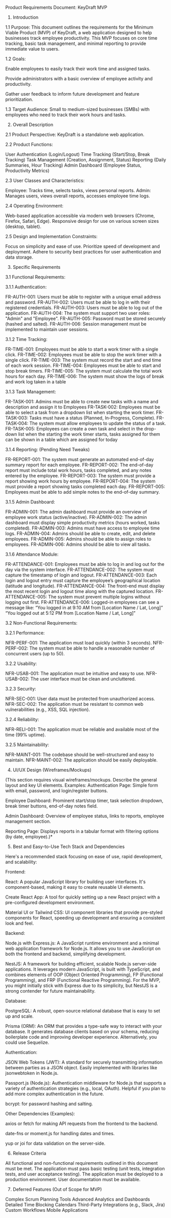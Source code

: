 Product Requirements Document: KeyDraft MVP
1. Introduction

1.1 Purpose: This document outlines the requirements for the Minimum Viable Product (MVP) of KeyDraft, a web application designed to help businesses track employee productivity. This MVP focuses on core time tracking, basic task management, and minimal reporting to provide immediate value to users.

1.2 Goals:

Enable employees to easily track their work time and assigned tasks.

Provide administrators with a basic overview of employee activity and productivity.

Gather user feedback to inform future development and feature prioritization.

1.3 Target Audience: Small to medium-sized businesses (SMBs) with employees who need to track their work hours and tasks.

2. Overall Description

2.1 Product Perspective: KeyDraft is a standalone web application.

2.2 Product Functions:

User Authentication (Login/Logout)
Time Tracking (Start/Stop, Break Tracking)
Task Management (Creation, Assignment, Status)
Reporting (Daily Summaries, Hour Tracking)
Admin Dashboard (Employee Status, Productivity Metrics)

2.3 User Classes and Characteristics:

Employee: Tracks time, selects tasks, views personal reports.
Admin: Manages users, views overall reports, accesses employee time logs.

2.4 Operating Environment:

Web-based application accessible via modern web browsers (Chrome, Firefox, Safari, Edge).
Responsive design for use on various screen sizes (desktop, tablet).

2.5 Design and Implementation Constraints:

Focus on simplicity and ease of use.
Prioritize speed of development and deployment.
Adhere to security best practices for user authentication and data storage.

3. Specific Requirements

3.1 Functional Requirements:

3.1.1 Authentication:

FR-AUTH-001: Users must be able to register with a unique email address and password.
FR-AUTH-002: Users must be able to log in with their registered credentials.
FR-AUTH-003: Users must be able to log out of the application.
FR-AUTH-004: The system must support two user roles: "Admin" and "Employee".
FR-AUTH-005: Password must be stored securely (hashed and salted).
FR-AUTH-006: Session management must be implemented to maintain user sessions.

3.1.2 Time Tracking:

FR-TIME-001: Employees must be able to start a work timer with a single click.
FR-TIME-002: Employees must be able to stop the work timer with a single click.
FR-TIME-003: The system must record the start and end time of each work session.
FR-TIME-004: Employees must be able to start and stop break timers.
FR-TIME-005: The system must calculate the total work hours for each day.
FR-TIME-006: The system must show the logs of break and work log taken in a table 

3.1.3 Task Management:

FR-TASK-001: Admins must be able to create new tasks with a name and description and assign it to Employees
FR-TASK-002: Employees must be able to select a task from a dropdown list when starting the work timer.
FR-TASK-003: Tasks must have a status (Planned, In-Progress, Complete).
FR-TASK-004: The system must allow employees to update the status of a task.
FR-TASK-005: Employees can create a own task and select in the drop-down list when the starting the work timer starts, tasks assigned for them can be shown in a table which are assigned for today

3.1.4 Reporting: (Pending Need Tweaks)

FR-REPORT-001: The system must generate an automated end-of-day summary report for each employee.
FR-REPORT-002: The end-of-day report must include total work hours, tasks completed, and any notes entered by the employee.
FR-REPORT-003: The system must provide a report showing work hours by employee.
FR-REPORT-004: The system must provide a report showing tasks completed each day.
FR-REPORT-005: Employees must be able to add simple notes to the end-of-day summary.

3.1.5 Admin Dashboard:

FR-ADMIN-001: The admin dashboard must provide an overview of employee work status (active/inactive).
FR-ADMIN-002: The admin dashboard must display simple productivity metrics (hours worked, tasks completed).
FR-ADMIN-003: Admins must have access to employee time logs.
FR-ADMIN-004: Admins should be able to create, edit, and delete employees.
FR-ADMIN-005: Admins should be able to assign roles to employees.
FR-ADMIN-006: Admins should be able to view all tasks.

3.1.6 Attendance Module: 

FR-ATTENDANCE-001: Employees must be able to log in and log out for the day via the system interface.
FR-ATTENDANCE-002: The system must capture the timestamp of login and logout.
FR-ATTENDANCE-003: Each login and logout entry must capture the employee’s geographical location (latitude and longitude).
FR-ATTENDANCE-004: The front-end must display the most recent login and logout time along with the captured location.
FR-ATTENDANCE-005: The system must prevent multiple logins without logging out first.
FR-ATTENDANCE-006: Logged-in employees can see a message like:
“You logged in at 9:10 AM from [Location Name / Lat, Long]”
“You logged out at 5:12 PM from [Location Name / Lat, Long]”

3.2 Non-Functional Requirements:

3.2.1 Performance:

NFR-PERF-001: The application must load quickly (within 3 seconds).
NFR-PERF-002: The system must be able to handle a reasonable number of concurrent users (up to 50).

3.2.2 Usability:

NFR-USAB-001: The application must be intuitive and easy to use.
NFR-USAB-002: The user interface must be clean and uncluttered.

3.2.3 Security:

NFR-SEC-001: User data must be protected from unauthorized access.
NFR-SEC-002: The application must be resistant to common web vulnerabilities (e.g., XSS, SQL injection).

3.2.4 Reliability:

NFR-RELI-001: The application must be reliable and available most of the time (99% uptime).

3.2.5 Maintainability:

NFR-MAINT-001: The codebase should be well-structured and easy to maintain.
NFR-MAINT-002: The application should be easily deployable.

4. UI/UX Design (Wireframes/Mockups)

(This section requires visual wireframes/mockups. Describe the general layout and key UI elements. Examples:
Authentication Page: Simple form with email, password, and login/register buttons.

Employee Dashboard: Prominent start/stop timer, task selection dropdown, break timer buttons, end-of-day notes field.

Admin Dashboard: Overview of employee status, links to reports, employee management section.

Reporting Page: Displays reports in a tabular format with filtering options (by date, employee).)*

5. Best and Easy-to-Use Tech Stack and Dependencies

Here's a recommended stack focusing on ease of use, rapid development, and scalability:

Frontend:

React: A popular JavaScript library for building user interfaces. It's component-based, making it easy to create reusable UI elements.

Create React App: A tool for quickly setting up a new React project with a pre-configured development environment.

Material UI or Tailwind CSS: UI component libraries that provide pre-styled components for React, speeding up development and ensuring a consistent look and feel.

Backend:

Node.js with Express.js: A JavaScript runtime environment and a minimal web application framework for Node.js. It allows you to use JavaScript on both the frontend and backend, simplifying development.

NestJS: A framework for building efficient, scalable Node.js server-side applications. It leverages modern JavaScript, is built with TypeScript, and combines elements of OOP (Object Oriented Programming), FP (Functional Programming), and FRP (Functional Reactive Programming). For the MVP, you might initially stick with Express due to its simplicity, but NestJS is a strong contender for future maintainability.

Database:

PostgreSQL: A robust, open-source relational database that is easy to set up and scale.

Prisma (ORM): An ORM that provides a type-safe way to interact with your database. It generates database clients based on your schema, reducing boilerplate code and improving developer experience. Alternatively, you could use Sequelize.

Authentication:

JSON Web Tokens (JWT): A standard for securely transmitting information between parties as a JSON object. Easily implemented with libraries like jsonwebtoken in Node.js.

Passport.js (Node.js): Authentication middleware for Node.js that supports a variety of authentication strategies (e.g., local, OAuth). Helpful if you plan to add more complex authentication in the future.

bcrypt: for password hashing and salting.



Other Dependencies (Examples):

axios or fetch for making API requests from the frontend to the backend.

date-fns or moment.js for handling dates and times.

yup or joi for data validation on the server-side.



6. Release Criteria

All functional and non-functional requirements outlined in this document must be met.
The application must pass basic testing (unit tests, integration tests, and user acceptance testing).
The application must be deployed to a production environment.
User documentation must be available.

7. Deferred Features (Out of Scope for MVP)

Complex Scrum Planning Tools
Advanced Analytics and Dashboards
Detailed Time Blocking Calendars
Third-Party Integrations (e.g., Slack, Jira)
Custom Workflows
Mobile Applications

